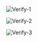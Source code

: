 ![Verify-1](https://github.com/user-attachments/assets/c5d9b283-e17d-4801-9d71-a50808bbfa41)

![Verify-2](https://github.com/user-attachments/assets/b5e8508e-e006-45a9-898a-19f26481e00e)

![Verify-3](https://github.com/user-attachments/assets/92875c46-6ac1-4153-8568-74b116eb067d)
